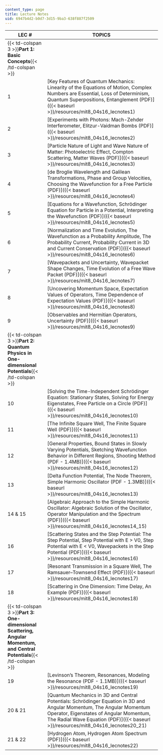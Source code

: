 ```yaml
---
content_type: page
title: Lecture Notes
uid: 6947b4d2-b0d7-3d15-9ba3-638f887f2509
---
```


| LEC # | TOPICS |
| --- | --- |
| {{< td-colspan 3 >}}**Part 1: Basic Concepts**{{< /td-colspan >}} |||
| 1 | [Key Features of Quantum Mechanics: Linearity of the Equations of Motion, Complex Numbers are Essential, Loss of Determinism, Quantum Superpositions, Entanglement (PDF)]({{< baseurl >}}/resources/mit8_04s16_lecnotes1) |
| 2 | [Experiments with Photons: Mach-Zehder Interferometer, Elitzur-Vaidman Bombs (PDF)]({{< baseurl >}}/resources/mit8_04s16_lecnotes2) |
| 3 | [Particle Nature of Light and Wave Nature of Matter: Photoelectric Effect, Compton Scattering, Matter Waves (PDF)]({{< baseurl >}}/resources/mit8_04s16_lecnotes3) |
| 4 | [de Broglie Wavelength and Galilean Transformations, Phase and Group Velocities, Choosing the Wavefunction for a Free Particle (PDF)]({{< baseurl >}}/resources/mit8_04s16_lecnotes4) |
| 5 | [Equations for a Wavefunction, Schrödinger Equation for Particle in a Potential, Interpreting the Wavefunction (PDF)]({{< baseurl >}}/resources/mit8_04s16_lecnotes5) |
| 6 | [Normalization and Time Evolution, The Wavefunction as a Probability Amplitude, The Probability Current, Probability Current in 3D and Current Conservation (PDF)]({{< baseurl >}}/resources/mit8_04s16_lecnotes6) |
| 7 | [Wavepackets and Uncertainty, Wavepacket Shape Changes, Time Evolution of a Free Wave Packet (PDF)]({{< baseurl >}}/resources/mit8_04s16_lecnotes7) |
| 8 | [Uncovering Momentum Space, Expectation Values of Operators, Time Dependence of Expectation Values (PDF)]({{< baseurl >}}/resources/mit8_04s16_lecnotes8) |
| 9 | [Observables and Hermitian Operators, Uncertainty (PDF)]({{< baseurl >}}/resources/mit8_04s16_lecnotes9) |
| {{< td-colspan 3 >}}**Part 2: Quantum Physics in One-dimensional Potentials**{{< /td-colspan >}} |||
| 10 | [Solving the Time-Independent Schrödinger Equation: Stationary States, Solving for Energy Eigenstates, Free Particle on a Circle (PDF)]({{< baseurl >}}/resources/mit8_04s16_lecnotes10) |
| 11 | [The Infinite Square Well, The Finite Square Well (PDF)]({{< baseurl >}}/resources/mit8_04s16_lecnotes11) |
| 12 | [General Properties, Bound States in Slowly Varying Potentials, Sketching Wavefunction Behavior in Different Regions, Shooting Method (PDF - 1.4MB)]({{< baseurl >}}/resources/mit8_04s16_lecnotes12) |
| 13 | [Delta Function Potential, The Node Theorem, Simple Harmonic Oscillator (PDF - 1.3MB)]({{< baseurl >}}/resources/mit8_04s16_lecnotes13) |
| 14 & 15 | [Algebraic Approach to the Simple Harmonic Oscillator: Algebraic Solution of the Oscillator, Operator Manipulation and the Spectrum (PDF)]({{< baseurl >}}/resources/mit8_04s16_lecnotes14_15) |
| 16 | [Scattering States and the Step Potential: The Step Potential, Step Potential with E > V0, Step Potential with E < V0, Wavepackets in the Step Potential (PDF)]({{< baseurl >}}/resources/mit8_04s16_lecnotes16) |
| 17 | [Resonant Transmission in a Square Well, The Ramsauer–Townsend Effect (PDF)]({{< baseurl >}}/resources/mit8_04s16_lecnotes17) |
| 18 | [Scattering in One Dimension: Time Delay, An Example (PDF)]({{< baseurl >}}/resources/mit8_04s16_lecnotes18) |
| {{< td-colspan 3 >}}**Part 3: One-dimensional Scattering, Angular Momentum, and Central Potentials**{{< /td-colspan >}} |||
| 19 | [Levinson’s Theorem, Resonances, Modeling the Resonance (PDF - 1.1MB)]({{< baseurl >}}/resources/mit8_04s16_lecnotes19) |
| 20 & 21 | [Quantum Mechanics in 3D and Central Potentials: Schrödinger Equation in 3D and Angular Momentum, The Angular Momentum Operator, Eigenstates of Angular Momentum, The Radial Wave Equation (PDF)]({{< baseurl >}}/resources/mit8_04s16_lecnotes20_21) |
| 21 & 22 | [Hydrogen Atom, Hydrogen Atom Spectrum (PDF)]({{< baseurl >}}/resources/mit8_04s16_lecnotes22)